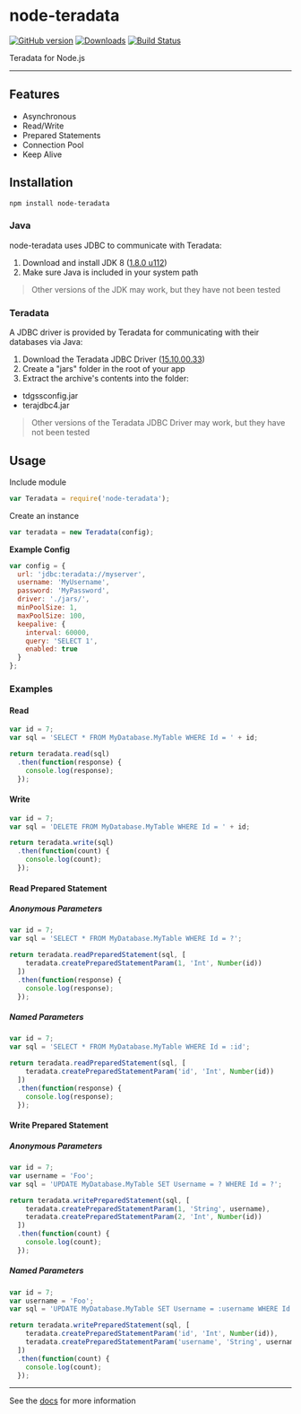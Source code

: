 # node-teradata

[![GitHub version](https://badge.fury.io/gh/2Toad%2Fnode-teradata.svg)](https://badge.fury.io/gh/2Toad%2Fnode-teradata)
[![Downloads](https://img.shields.io/npm/dm/node-teradata.svg)](https://www.npmjs.com/package/node-teradata)
[![Build Status](https://travis-ci.org/2Toad/node-teradata.svg?branch=master)](https://travis-ci.org/2Toad/node-teradata)

Teradata for Node.js

---

## Features

 * Asynchronous
 * Read/Write
 * Prepared Statements
 * Connection Pool
 * Keep Alive

## Installation

`npm install node-teradata`

### Java

node-teradata uses JDBC to communicate with Teradata:

1. Download and install JDK 8 ([1.8.0 u112](http://www.oracle.com/technetwork/java/javase/downloads/jdk8-downloads-2133151.html))
2. Make sure Java is included in your system path

> Other versions of the JDK may work, but they have not been tested

### Teradata

A JDBC driver is provided by Teradata for communicating with their databases via Java:

1. Download the Teradata JDBC Driver ([15.10.00.33](http://downloads.teradata.com/download/connectivity/jdbc-driver))
2. Create a "jars" folder in the root of your  app
3. Extract the archive's contents into the folder:
  * tdgssconfig.jar
  * terajdbc4.jar

> Other versions of the Teradata JDBC Driver may work, but they have not been tested

## Usage

Include module
```js
var Teradata = require('node-teradata');
```

Create an instance
```js
var teradata = new Teradata(config);
```

**Example Config**
```js
var config = {
  url: 'jdbc:teradata://myserver',
  username: 'MyUsername',
  password: 'MyPassword',
  driver: './jars/',
  minPoolSize: 1,
  maxPoolSize: 100,
  keepalive: {
    interval: 60000,
    query: 'SELECT 1',
    enabled: true
  }
};
```

### Examples

#### Read
```js
var id = 7;
var sql = 'SELECT * FROM MyDatabase.MyTable WHERE Id = ' + id;

return teradata.read(sql)
  .then(function(response) {
    console.log(response);
  });
```

#### Write
```js
var id = 7;
var sql = 'DELETE FROM MyDatabase.MyTable WHERE Id = ' + id;

return teradata.write(sql)
  .then(function(count) {
    console.log(count);
  });
```

#### Read Prepared Statement

##### Anonymous Parameters
```js
var id = 7;
var sql = 'SELECT * FROM MyDatabase.MyTable WHERE Id = ?';

return teradata.readPreparedStatement(sql, [
    teradata.createPreparedStatementParam(1, 'Int', Number(id))
  ])
  .then(function(response) {
    console.log(response);
  });
```

##### Named Parameters
```js
var id = 7;
var sql = 'SELECT * FROM MyDatabase.MyTable WHERE Id = :id';

return teradata.readPreparedStatement(sql, [
    teradata.createPreparedStatementParam('id', 'Int', Number(id))
  ])
  .then(function(response) {
    console.log(response);
  });
```

#### Write Prepared Statement

##### Anonymous Parameters
```js
var id = 7;
var username = 'Foo';
var sql = 'UPDATE MyDatabase.MyTable SET Username = ? WHERE Id = ?';

return teradata.writePreparedStatement(sql, [
    teradata.createPreparedStatementParam(1, 'String', username),
    teradata.createPreparedStatementParam(2, 'Int', Number(id))
  ])
  .then(function(count) {
    console.log(count);
  });
```

##### Named Parameters

```js
var id = 7;
var username = 'Foo';
var sql = 'UPDATE MyDatabase.MyTable SET Username = :username WHERE Id = :id';

return teradata.writePreparedStatement(sql, [
    teradata.createPreparedStatementParam('id', 'Int', Number(id)),
    teradata.createPreparedStatementParam('username', 'String', username)
  ])
  .then(function(count) {
    console.log(count);
  });
```

---

See the [docs](https://github.com/2Toad/node-teradata/tree/master/docs) for more information
